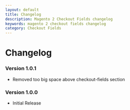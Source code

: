 ```yaml
---
layout: default
title: Changelog
description: Magento 2 Checkout Fields changelog
keywords: magento 2 checkout fields changelog
category: Checkout Fields
---
```


# Changelog

### Version 1.0.1

 -  Removed too big space above checkout-fields section

### Version 1.0.0

 -  Initial Release
